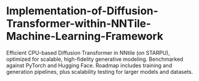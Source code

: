 # Implementation-of-Diffusion-Transformer-within-NNTile-Machine-Learning-Framework
Efficient CPU-based Diffusion Transformer in NNtile (on STARPU), optimized for scalable, high-fidelity generative modeling. Benchmarked against PyTorch and Hugging Face. Roadmap includes training and generation pipelines, plus scalability testing for larger models and datasets.
